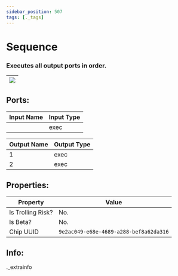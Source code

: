 ```yaml
---
sidebar_position: 507
tags: [._tags]
---
```


# Sequence


### Executes all output ports in order.

| ![](https://images-ext-2.discordapp.net/external/MPmIaQzlEPmgGWlgi-WxBBXt0Bjv_zWPkg1y1f_sy3s/https/www.recroomcircuits.com/image/circuit/absolute-value?width=206&height=108) |
|-----|

## Ports:

| Input Name | Input Type |
|-----------|-----------|
|  | exec |

| Output Name | Output Type |
|-----------|-----------|
| 1 | exec |
| 2 | exec |

## Properties:

| Property  | Value |
|-------------------|-----------|
| Is Trolling Risk? | No. |
| Is Beta? | No. |
| Chip UUID | `9e2ac049-e68e-4689-a288-bef8a62da316` |

## Info:
._extrainfo